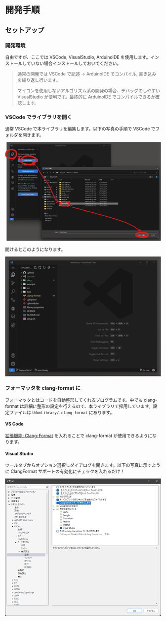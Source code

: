# 開発手順

## セットアップ

### 開発環境

自由ですが、ここでは VSCode, VisualStudio, ArduinoIDE を使用します。インストールしていない場合インストールしておいてください。

> 通常の開発では VSCode で記述 -> ArduinoIDE でコンパイル, 書き込み を繰り返し行います。
>
> マイコンを使用しないアルゴリズム系の開発の場合、デバッグのしやすい VisualStudio が便利です。最終的に ArduinoIDE でコンパイルできるか確認します。

### VSCode でライブラリを開く

通常 VSCode で本ライブラリを編集します。以下の写真の手順で VSCode でフォルダを開きます。

![alt text](image-3.png)

開けるとこのようになります。

![alt text](image-2.png)

### フォーマッタを clang-format に

フォーマッタとはコードを自動整形してくれるプログラムです。中でも clang-format は詳細に整形の設定を行えるので、本ライブラリで採用しています。設定ファイルは `UdonLibrary/.clang-format` にあります。

#### VS Code

[拡張機能: Clang-Format](https://marketplace.visualstudio.com/items?itemName=xaver.clang-format) を入れることで clang-format が使用できるようになります。

#### Visual Studio

ツールタブからオプション選択しダイアログを開きます。以下の写真に示すように ClangFormat サポートの有効化にチェックを入れるだけ！

![alt text](image-1.png)
